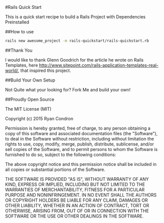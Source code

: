 #Rails Quick Start

This is a quick start recipe to build a Rails Project with Dependencies Preinstalled

##How to use
```sh
rails new awesome_project -m rails-quickstart/rails-quickstart.rb
```

##Thank You

I would like to thank Glenn Goodrich for the article he wrote on Rails Templates, here http://www.sitepoint.com/rails-application-templates-real-world/, that inspired this project.

##Build Your Own Setup

Not Quite what your looking for? Fork Me and build your own!

##Proudly Open Source

The MIT License (MIT)

Copyright (c) 2015 Ryan Condron

Permission is hereby granted, free of charge, to any person obtaining a copy
of this software and associated documentation files (the "Software"), to deal
in the Software without restriction, including without limitation the rights
to use, copy, modify, merge, publish, distribute, sublicense, and/or sell
copies of the Software, and to permit persons to whom the Software is
furnished to do so, subject to the following conditions:

The above copyright notice and this permission notice shall be included in
all copies or substantial portions of the Software.

THE SOFTWARE IS PROVIDED "AS IS", WITHOUT WARRANTY OF ANY KIND, EXPRESS OR
IMPLIED, INCLUDING BUT NOT LIMITED TO THE WARRANTIES OF MERCHANTABILITY,
FITNESS FOR A PARTICULAR PURPOSE AND NONINFRINGEMENT. IN NO EVENT SHALL THE
AUTHORS OR COPYRIGHT HOLDERS BE LIABLE FOR ANY CLAIM, DAMAGES OR OTHER
LIABILITY, WHETHER IN AN ACTION OF CONTRACT, TORT OR OTHERWISE, ARISING FROM,
OUT OF OR IN CONNECTION WITH THE SOFTWARE OR THE USE OR OTHER DEALINGS IN
THE SOFTWARE.

